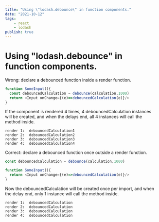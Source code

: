 ```yaml
---
title: "Using \"lodash.debounce\" in function components."
date: "2021-10-12"
tags:
    - react
    - lodash
publish: true
---
```

# Using "lodash.debounce" in function components.

Wrong: declare a debounced function inside a render function.

```ts
function SomeInput(){
  const debouncedCalculation = debounce(calculation,1000)
  return <Input onChange={(e)=>debouncedCalculation(e)}/>
}
```

If the component is rendered 4 times, 4 debouncedCalculation instances will be created, and when the delays end, all 4 instances will call the method inside.

```
render 1:  debouncedCalculation1
render 2:  debouncedCalculation2
render 3:  debouncedCalculation3
render 4:  debouncedCalculation4
```

Correct: declare a debounced function once outside a render function.

```ts
const debouncedCalculation = debounce(calculation,1000)

function SomeInput(){
  return <Input onChange={(e)=>debouncedCalculation(e)}/>
}
```

Now the debouncedCalculation will be created once per import, and when the delay end, only 1 instance will call the method inside.

```
render 1:  debouncedCalculation
render 2:  debouncedCalculation
render 3:  debouncedCalculation
render 4:  debouncedCalculation
```